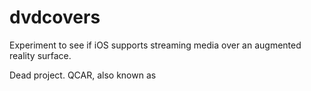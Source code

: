 # dvdcovers
Experiment to see if iOS supports streaming media over an augmented reality surface.

Dead project. QCAR, also known as
